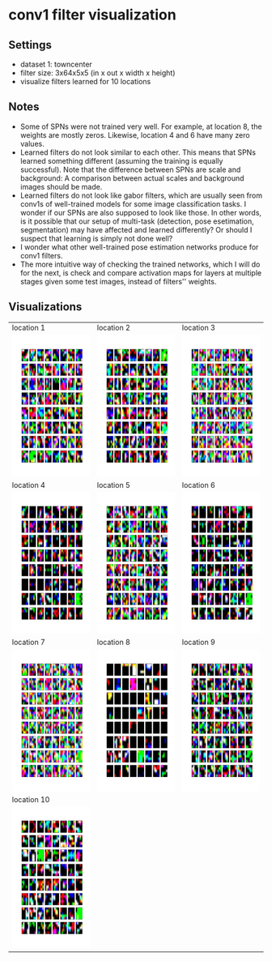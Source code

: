 # conv1 filter visualization 

## Settings
- dataset 1: towncenter
- filter size: 3x64x5x5 (in x out x width x height)
- visualize filters learned for 10 locations 

## Notes
- Some of SPNs were not trained very well. For example, at location 8, the weights are mostly zeros. Likewise, location 4 and 6 have many zero values. 
- Learned filters do not look similar to each other. This means that SPNs learned something different (assuming the training is equally successful). Note that the difference between SPNs are scale and background: A comparison between actual scales and background images should be made.
- Learned filters do not look like gabor filters, which are usually seen from conv1s of well-trained models for some image classification tasks. I wonder if our SPNs are also supposed to look like those. In other words, is it possible that our setup of multi-task (detection, pose esetimation, segmentation) may have affected and learned differently? Or should I suspect that learning is simply not done well?
- I wonder what other well-trained pose estimation networks produce for conv1 filters. 
- The more intuitive way of checking the trained networks, which I will do for the next, is check and compare activation maps for layers at multiple stages given some test images, instead of filters'' weights. 



## Visualizations
<table>
    <tr> 
        <td> location 1 </td>
        <td> location 2 </td>
        <td> location 3 </td>
    </tr>
    <tr>
        <td> <img src="visualize_filters/conv1_results/conv1_weights_loc1.png" height="280"> </td>
        <td> <img src="visualize_filters/conv1_results/conv1_weights_loc2.png" height="280"> </td>
        <td> <img src="visualize_filters/conv1_results/conv1_weights_loc3.png" height="280"> </td>
    </tr>
    <tr> 
        <td> location 4 </td>
        <td> location 5 </td>
        <td> location 6 </td>
    </tr>
    <tr>
        <td> <img src="visualize_filters/conv1_results/conv1_weights_loc4.png" height="280"> </td>
        <td> <img src="visualize_filters/conv1_results/conv1_weights_loc5.png" height="280"> </td>
        <td> <img src="visualize_filters/conv1_results/conv1_weights_loc6.png" height="280"> </td>
    </tr>
    <tr> 
        <td> location 7 </td>
        <td> location 8 </td>
        <td> location 9 </td>
    </tr>
    <tr>
        <td> <img src="visualize_filters/conv1_results/conv1_weights_loc7.png" height="280"> </td>
        <td> <img src="visualize_filters/conv1_results/conv1_weights_loc8.png" height="280"> </td>
        <td> <img src="visualize_filters/conv1_results/conv1_weights_loc9.png" height="280">
    </tr>
    <tr> 
        <td> location 10 </td>
    </tr>
    <tr>
        <td> <img src="visualize_filters/conv1_results/conv1_weights_loc10.png" height="280"> </td>
    </tr>
</table>


